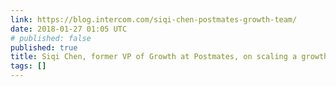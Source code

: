 ```yaml
---
link: https://blog.intercom.com/siqi-chen-postmates-growth-team/
date: 2018-01-27 01:05 UTC
# published: false
published: true
title: Siqi Chen, former VP of Growth at Postmates, on scaling a growth team
tags: []
---
```



